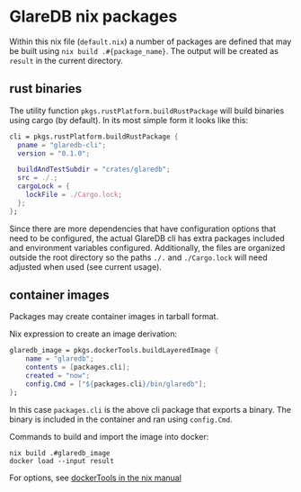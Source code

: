 # GlareDB nix packages

Within this nix file (`default.nix`) a number of packages are defined that may be built using `nix build .#{package_name}`.
The output will be created as `result` in the current directory.

## rust binaries

The utility function `pkgs.rustPlatform.buildRustPackage` will build binaries using cargo (by default). In its most simple form it looks like this:
```nix
cli = pkgs.rustPlatform.buildRustPackage {
  pname = "glaredb-cli";
  version = "0.1.0";

  buildAndTestSubdir = "crates/glaredb";
  src = ./.;
  cargoLock = {
    lockFile = ./Cargo.lock;
  };
};
```
Since there are more dependencies that have configuration options that need to be configured, the actual GlareDB cli has extra packages included and environment variables configured.
Additionally, the files are organized outside the root directory so the paths `./.` and `./Cargo.lock` will need adjusted when used (see current usage).

## container images

Packages may create container images in tarball format.

Nix expression to create an image derivation: 
```nix
glaredb_image = pkgs.dockerTools.buildLayeredImage {
    name = "glaredb";
    contents = [packages.cli];
    created = "now";
    config.Cmd = ["${packages.cli}/bin/glaredb"];
};
```
In this case `packages.cli` is the above cli package that exports a binary.
The binary is included in the container and ran using `config.Cmd`.

Commands to build and import the image into docker: 
```
nix build .#glaredb_image
docker load --input result
```
For options, see [dockerTools in the nix manual](https://nixos.org/manual/nixpkgs/stable/#sec-pkgs-dockerTools)

